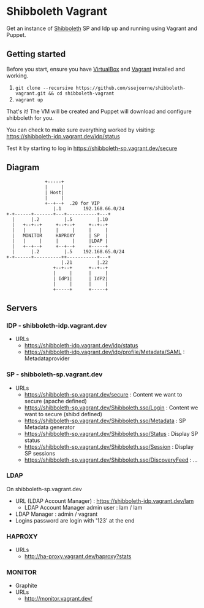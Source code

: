 # Shibboleth Vagrant

Get an instance of [Shibboleth](https://shibboleth.net/products/identity-provider.html) SP and Idp up and running using Vagrant and Puppet.

## Getting started

Before you start, ensure you have [VirtualBox](https://www.virtualbox.org/wiki/Downloads) and [Vagrant](http://www.vagrantup.com/) installed and working.

1. `git clone --recursive https://github.com/ssejourne/shibboleth-vagrant.git && cd shibboleth-vagrant`
2. `vagrant up`

That's it! The VM will be created and Puppet will download and configure shibboleth for you.

You can check to make sure everything worked by visiting: https://shibboleth-idp.vagrant.dev/idp/status

Test it by starting to log in https://shibboleth-sp.vagrant.dev/secure

## Diagram

                  +-----+                 
                  |     |                 
                  | Host|                 
                  |     |                 
                  +--+--+  .20 for VIP
                     |.1        192.168.66.0/24          
    +-+------+-------+---+-----------+---+
      |      |.2         |.5         |.10 
      |   +--+--+     +--+--+     +--+--+ 
      |   |     |     |     |     |     | 
      |   MONITOR     HAPROXY     | SP  | 
      |   |     |     |     |     |LDAP | 
      |   +--+--+     +--+--+     +-----+ 
      |      |.2         |.5    192.168.65.0/24
    +-+------+----------++-----------+---+
                        |.21         |.22 
                     +--+--+      +--+--+ 
                     |     |      |     | 
                     | IdP1|      | IdP2| 
                     |     |      |     | 
                     +-----+      +-----+ 
        

## Servers

### IDP - shibboleth-idp.vagrant.dev

* URLs
  * https://shibboleth-idp.vagrant.dev/idp/status
  * https://shibboleth-idp.vagrant.dev/idp/profile/Metadata/SAML : Metadataprovider

### SP - shibboleth-sp.vagrant.dev

* URLs
  * https://shibboleth-sp.vagrant.dev/secure : Content we want to secure (apache defined)
  * https://shibboleth-sp.vagrant.dev/Shibboleth.sso/Login : Content we want to secure (shibd defined)
  * https://shibboleth-sp.vagrant.dev/Shibboleth.sso/Metadata : SP Metadata generator
  * https://shibboleth-sp.vagrant.dev/Shibboleth.sso/Status : Display SP status
  * https://shibboleth-sp.vagrant.dev/Shibboleth.sso/Session : Display SP sessions
  * https://shibboleth-sp.vagrant.dev/Shibboleth.sso/DiscoveryFeed : ...

### LDAP
On shibboleth-sp.vagrant.dev

* URL (LDAP Account Manager) : https://shibboleth-idp.vagrant.dev/lam
  * LDAP Account Manager admin user : lam / lam
* LDAP Manager : admin / vagrant
* Logins password are login with '123' at the end

### HAPROXY

* URLs
  * http://ha-proxy.vagrant.dev/haproxy?stats

### MONITOR

* Graphite
* URLs
  * http://monitor.vagrant.dev/
